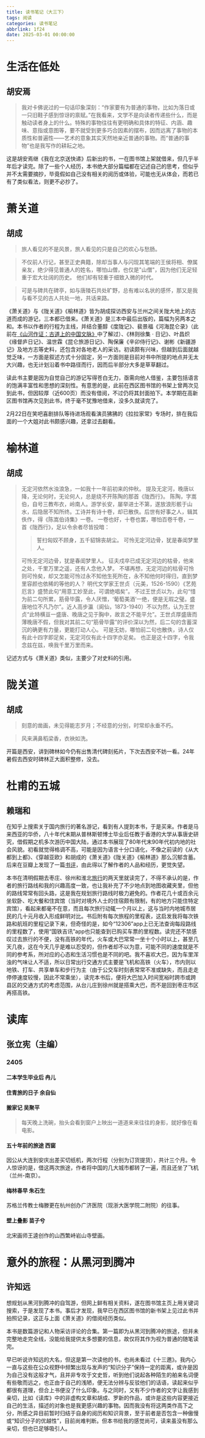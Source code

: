 ```yaml
---
title: 读书笔记（大三下）
tags: 阅读
categories: 读书笔记
abbrlink: 1f24
date: 2025-03-01 00:00:00
---
```


# 生活在低处
## 胡安焉
> 我对卡佛说过的一句话印象深刻：“作家要有为普通的事物，比如为落日或一只旧鞋子感到惊讶的禀赋。”在我看来，文学不是向读者传递些什么，而是触动读者身上的什么。特殊的事物往往有更明确和具体的特征、内涵、趣味、意指或意图等，要不就受到更多巧合因素的摆布，因而远离了事物的本质性和普遍性——艺术的意象其实天然地亲近普通的事物。而“普通的事物”也是我写作的耕耘之地。

这是胡安焉继《我在北京送快递》后新出的书，一在图书馆上架就借来，但几乎半年后才读完。除了一些个人经历，本书绝大部分篇幅都在记述自己的思考，但似乎并不太需要摘抄，毕竟假如自己没有相关的阅历或体验，可能也无从体会，而若已有了类似看法，则更不必抄了。

# 萧关道
## 胡成
> 旅人看见的不是风景，旅人看见的只是自己的欢心与愁肠。

> 不仅前人行记，甚至正史典籍，除却当事人与闪现其笔端的王侯将相、僚属亲友，绝少得见普通人的姓名，哪怕山僧，也仅是"山僧"，因为他们无足轻重于宏大壮阔的历史。
他们却有轻重于细致入微的时代。

> 可是与碑共在碑亭，如与唐陵石共处旷野，总有难以名状的感怀，那又是我与看不见的古人共处一地，共话来路。

《萧关道》与《陇关道》《榆林道》皆为胡成探访西安与兰州之间关陇大地上的古道而成的游记，三本都已借来。《萧关道》是三本中最后出版的，篇幅为另两本之和。本书以作者的行程为主线，并结合董醇《度陇记》、裴景福《河海昆仑录》（此前在[《山河作证：古道上的中国文脉》](../c6f0/#%E5%B1%B1%E6%B2%B3%E4%BD%9C%E8%AF%81%EF%BC%9A%E5%8F%A4%E9%81%93%E4%B8%8A%E7%9A%84%E4%B8%AD%E5%9B%BD%E6%96%87%E8%84%89)中了解过）、《林则徐集 · 日记》、叶昌炽《缘督庐日记》、温世霖《昆仑旅游日记》、陶保廉《辛卯侍行记》、谢彬《新疆游记》及地方志等史料，还包含对各地老人的采访。初读颇有兴味，但越到后面就越觉乏味，一方面是叙述方式十分固定，另一方面则是目前对书中所提的地点并无太大兴趣，也无计划沿着书中路径而行，因而后半部分大多是草草翻过。

读此书主要是因为自觉自己的游记写得苍白无力，亟需向他人借鉴，主要包括语言的饱满丰富性和思想的深刻性。有意思的是，此前在西区图书馆的书架上曾两次见到此书，但因较厚（近600页）而没有借阅，不过仍将其封面拍下。本学期在高新区图书馆再次见到此书，终于毫不犹豫地借来，没多久就读完了。

2月22日在笑吧喜剧排队等待进场观看演员狒狒的《拉拉家常》专场时，排在我后面的一个大姐对此书颇感兴趣，还拿过去翻看。

# 榆林道
## 胡成
>无定河依然水浊浪急，一如我十一年前初来的仲秋。
提及无定河，晚唐以降，无论何时，无论何人，总是绕不开陈陶的那首《陇西行》。
陈陶，字嵩伯，自号三教布衣，岭南人。游学长安，屡举进士不第，遂放浪形骸于山水，后隐居不知所终。工诗并有诗十卷，却已散佚。后世有好事之人，辑其佚作，得《陈嵩伯诗集》一卷。
一卷也好，十卷也罢，哪怕百卷千卷，一首《陇西行》，足以令余者尽皆投暗：
>>誓扫匈奴不顾身，五千貂锦丧胡尘。
>>可怜无定河边骨，犹是春闺梦里人。
>
>可怜无定河边骨，犹是春闺梦里人。
征夫戍卒已成无定河边的枯骨，他来之处，千里万里之遥，还有人念他入梦。
不堪再想，无定河边的枯骨可怜则可怜矣，却又怎能可怜过永不知他生死所在，永不知他何时得归，直到梦里容颜也依稀的等他的人？
明代文学家王世贞（元美，1526-1590）《艺苑厄言》盛赞此句“用意工妙至此，可谓绝唱矣”。
不过王世贞以为，此句“惜为前二句所累，筋骨毕露，令人厌憎，‘葡萄美酒’一绝，便是无瑕之璧。盛唐地位不凡乃尔”。近人高步瀛（阆仙，1873-1940）不以为然，认为王世贞“此特横亘一盛唐、晚唐之见于胸中，故言之不能平允”。王世贞厚盛唐而薄晚唐不假，但我对其前二句“筋骨毕露”的评价深以为然，后二句的含蓄深沉的确更有力量，更能打动人心。
可是无妨，哪怕前二句也散佚，诗人仅有此十四字即足矣，无定河仅有此十四字亦足矣。
也正是这十四字，令我念兹在兹，唤我千里万里而来。

记述方式与《萧关道》类似，主要少了对史料的引用。

# 陇关道
## 胡成
> 刻意的凿画，未见得能志岁月；不经意的分别，时常却永垂不朽。

> 风来满鼻稻梁香，衣袂如洗。

开篇是西安，讲到碑林如今仍有出售清代碑刻拓片，下次去西安不妨一看。24年暑假去西安时碑林正大面积整修，没去。

# 杜甫的五城
## 赖瑞和

在知乎上搜索关于国内旅行的著名游记，看到有人提到本书，于是买来。作者是马来西亚的华侨，八十年代末期从普林斯顿博士毕业后任教于香港的大学从事唐史研究，借假期之机多次游历中国大陆，通过本书展现了80年代末90年代初内地的社会风貌。初看就觉得格调不高，可能是因为语言十分口语化，不像之前读的《从大都到上都》、《穿越亚欧》和胡成的《萧关道》《陇关道》《榆林道》那么沉郁含蓄。后来在豆瓣上发现了一篇[书评](https://book.douban.com/review/9433354/)，由此得以了解作者的人品和经历，更觉失望。

本书在清明假期去枣庄、徐州和淮北[旅行](../b857/)的两天里就读完了，不得不承认的是，作者的旅行路线和我的兴趣高度一致，也让我补充了不少地点到地图收藏夹里，但他的路线常常有回头路，这是我在规划旅行路线时极力避免的。作者花几十或百余元坐软卧、吃大餐和住宾馆（当时对境外人士的住宿颇有限制，有的地方只能住特定宾馆），看起来都毫不在意，而且每次旅行动辄一个月以上，这与当时内地城市居民的几十元月收入形成鲜明对比。书后附有每次旅程的里程表，这启发我将每次铁路和航班的里程记录下来，但奇怪的是，如今“12306”app上已无法查询每段路线的里程数了，使用“国铁吉讯”app也只能查到已购买车票的里程数。读完还不禁感叹过去旅行的不便，没有高铁的年代，火车或大巴常常一坐十个小时以上，甚至几天几夜，这在今天几乎是难以忍受的，但作者却不以为意，可能不同的速度就是不同的参考系，所对应的心态和生活习惯也是不同的吧。我不喜欢大巴，因为车里浑浊的气味让人不适，所以日常出行交通方式主要是飞机和高铁（火车），市内则以地铁、打车、共享单车和步行为主（由于公交车时刻表常常不准或缺失，而且走走停停速度较慢，因此不常乘坐），读完本书后，便将大巴加入时间宽裕时跨市或跨县区的交通方式的考虑范围，从台儿庄到徐州就是搭乘大巴，而不是回到枣庄市区再搭高铁。

# 读库
## 张立宪（主编）
### 2405
#### 二本学生毕业后 冉儿
#### 住青旅的日子 余自仙
#### 搬家记 吴聚平
> 每天晚上洗碗，抬头会看到窗户上映出一道道来来往往的身影，就好像在看电影。

#### 五十年前的旅途 西窗
因公从大连到安庆出差买切纸机，两次行程（分别为订货提货），共计三个月。令人惊讶的是，借这两次旅途，作者将中国的几大城市都转了一遍，而且还坐了飞机（兰州-南京）。
#### 梅林春早 朱石生
苏格兰传教士梅滕更在杭州创办广济医院（现浙大医学院二附院）的往事。
#### 壁上叠影 苗子兮
北宋画师王逵创作的山西繁峙岩山寺壁画。


# 意外的旅程：从黑河到腾冲
## 许知远
想规划从黑河到腾冲的自驾游，但网上鲜有相关资料，遂在图书馆主页上用关键词搜索，于是发现了本书。事后才发现，我早已在西区图书馆的新书架上见过此书并拍照记录，这正与上面《萧关道》的借阅经历类似。

本书是数篇游记和人物采访评论的合集。第一篇即为从黑河到腾冲的旅途，但并未完整地走完全线，没能给我提供太多想要的信息，故仅将其作为视为普通的随笔读完。

早已听说许知远的大名，但这是第一次读他的书，也尚未看过《十三邀》。我内心一直与这些在公众视野中频繁出现与发声的“知识分子”保持一定的距离，或许是因为自己没有这般才气，且并非专攻于文史哲，听到他们说起各种陌生的舶来名词便有些敬而远之，也正由于自己的浅陋，便无法分辨与反驳他们的话语，读起来似乎都很有道理，但合上书便没了什么印象。与之同时，又有不少作者的文字让我感到亲切，比如《读库》中的非虚构文章和胡成、罗新的作品，或许是这些内容更接近自己的生活，描述的对象也是我更感兴趣的事物。因而我没有将这两类作高下之分，所感之异目前暂时归结于自身的阅历和知识背景，至于前者是否包含一种傲慢或“知识分子的优越性”，目前尚难判断。但本书给我的感觉尚可，读来虽没有那么亲切，但也已足够吸引人。